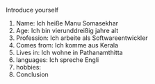 Introduce yourself
1.  Name: Ich heiße Manu Somasekhar
2. Age: Ich bin vier­und­dreißig jahre alt
3. Profession: Ich arbeite als Softwareentwickler
4. Comes from: Ich komme aus Kerala
5. Lives in: Ich wohne in Pathanamthitta
6. languages: Ich spreche Engli
7. hobbies:
8. Conclusion
